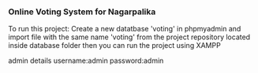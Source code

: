 ### Online Voting System for Nagarpalika

To run this project:
  Create a new datatbase 'voting' in phpmyadmin and import file with the same name 'voting' from the project repository located inside database folder
  then you can run the project using XAMPP 
  
  admin details
    username:admin 
    password:admin
  
